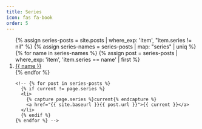 ```yaml
---
title: Series
icon: fas fa-book
order: 5
---
```


  <ol reversed>
    {% assign series-posts = site.posts | where_exp: 'item', "item.series != nil" %}
    {% assign series-names = series-posts | map: "series" | uniq %}
    {% for name in series-names %}
      {% assign post = series-posts | where_exp: 'item', 'item.series == name' | first %}
      <li>
        <a href="{{ post.baseurl }}{{ post.url }}">{{ name }}</a>
      </li>
    {% endfor %}

    <!-- {% for post in series-posts %}
      {% if current != page.series %}
      <li>
        {% capture page.series %}current{% endcapture %}
        <a href="{{ site.baseurl }}{{ post.url }}">{{ current }}</a>
      </li>
      {% endif %}
    {% endfor %} -->
  </ol>